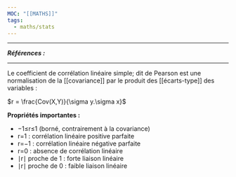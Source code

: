 ```yaml
---
MOC: "[[MATHS]]"
tags:
  - maths/stats
---
```


---
***Références :***

---

Le coefficient de corrélation linéaire simple; dit de Pearson est une normalisation de la [[covariance]] par le produit des [[écarts-type]] des variables : 

$r =  \frac{Cov(X,Y)}{\sigma y.\sigma x}$

**Propriétés importantes :**

- −1≤r≤1 (borné, contrairement à la covariance)
- r=1 : corrélation linéaire positive parfaite
- r=−1 : corrélation linéaire négative parfaite
- r=0 : absence de corrélation linéaire
- ∣r∣ proche de 1 : forte liaison linéaire
- ∣r∣ proche de 0 : faible liaison linéaire
